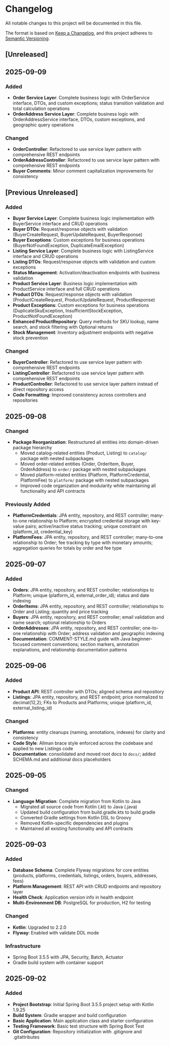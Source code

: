 # Changelog

All notable changes to this project will be documented in this file.

The format is based on [Keep a Changelog](https://keepachangelog.com/en/1.0.0/),
and this project adheres to [Semantic Versioning](https://semver.org/spec/v2.0.0.html).

## [Unreleased]

## 2025-09-09

### Added
- **Order Service Layer**: Complete business logic with OrderService interface, DTOs, and custom exceptions; status transition validation and total calculation operations
- **OrderAddress Service Layer**: Complete business logic with OrderAddressService interface, DTOs, custom exceptions, and geographic query operations

### Changed
- **OrderController**: Refactored to use service layer pattern with comprehensive REST endpoints
- **OrderAddressController**: Refactored to use service layer pattern with comprehensive REST endpoints
- **Buyer Comments**: Minor comment capitalization improvements for consistency

## [Previous Unreleased]

### Added
- **Buyer Service Layer**: Complete business logic implementation with BuyerService interface and CRUD operations
- **Buyer DTOs**: Request/response objects with validation (BuyerCreateRequest, BuyerUpdateRequest, BuyerResponse)
- **Buyer Exceptions**: Custom exceptions for business operations (BuyerNotFoundException, DuplicateEmailException)
- **Listing Service Layer**: Complete business logic with ListingService interface and CRUD operations
- **Listing DTOs**: Request/response objects with validation and custom exceptions
- **Status Management**: Activation/deactivation endpoints with business validation
- **Product Service Layer**: Business logic implementation with ProductService interface and full CRUD operations
- **Product DTOs**: Request/response objects with validation (ProductCreateRequest, ProductUpdateRequest, ProductResponse)
- **Product Exceptions**: Custom exceptions for business operations (DuplicateSkuException, InsufficientStockException, ProductNotFoundException)
- **Enhanced ProductRepository**: Query methods for SKU lookup, name search, and stock filtering with Optional returns
- **Stock Management**: Inventory adjustment endpoints with negative stock prevention

### Changed
- **BuyerController**: Refactored to use service layer pattern with comprehensive REST endpoints
- **ListingController**: Refactored to use service layer pattern with comprehensive REST endpoints
- **ProductController**: Refactored to use service layer pattern instead of direct repository access
- **Code Formatting**: Improved consistency across controllers and repositories

## 2025-09-08

### Changed
- **Package Reorganization**: Restructured all entities into domain-driven package hierarchy
  - Moved catalog-related entities (Product, Listing) to `catalog/` package with nested subpackages
  - Moved order-related entities (Order, OrderItem, Buyer, OrderAddress) to `order/` package with nested subpackages
  - Moved platform-related entities (Platform, PlatformCredential, PlatformFee) to `platform/` package with nested subpackages
  - Improved code organization and modularity while maintaining all functionality and API contracts

### Previously Added
- **PlatformCredentials**: JPA entity, repository, and REST controller; many-to-one relationship to Platform; encrypted credential storage with key-value pairs; active/inactive status tracking; unique constraint on (platform_id, credential_key)
- **PlatformFees**: JPA entity, repository, and REST controller; many-to-one relationship to Order; fee tracking by type with monetary amounts; aggregation queries for totals by order and fee type

## 2025-09-07

### Added
- **Orders**: JPA entity, repository, and REST controller; relationships to Platform; unique (platform_id, external_order_id); status and date indexing
- **OrderItems**: JPA entity, repository, and REST controller; relationships to Order and Listing; quantity and price tracking
- **Buyers**: JPA entity, repository, and REST controller; email validation and name search; optional relationship to Orders
- **OrderAddresses**: JPA entity, repository, and REST controller; one-to-one relationship with Order; address validation and geographic indexing
- **Documentation**: COMMENT-STYLE.md guide with Java beginner-focused comment conventions; section markers, annotation explanations, and relationship documentation patterns

## 2025-09-06

### Added
- **Product API**: REST controller with DTOs; aligned schema and repository
- **Listings**: JPA entity, repository, and REST endpoint; price normalized to decimal(12,2); FKs to Products and Platforms; unique (platform_id, external_listing_id)

### Changed
- **Platforms**: entity cleanups (naming, annotations, indexes) for clarity and consistency
- **Code Style**: Allman brace style enforced across the codebase and applied to new Listings code
- **Documentation**: consolidated and moved root docs to `docs/`; added SCHEMA.md and additional docs placeholders

## 2025-09-05

### Changed
- **Language Migration**: Complete migration from Kotlin to Java
  - Migrated all source code from Kotlin (.kt) to Java (.java)
  - Updated build configuration from build.gradle.kts to build.gradle
  - Converted Gradle settings from Kotlin DSL to Groovy
  - Removed Kotlin-specific dependencies and plugins
  - Maintained all existing functionality and API contracts

## 2025-09-03

### Added
- **Database Schema**: Complete Flyway migrations for core entities (products, platforms, credentials, listings, orders, buyers, addresses, fees)
- **Platform Management**: REST API with CRUD endpoints and repository layer
- **Health Check**: Application version info in health endpoint
- **Multi-Environment DB**: PostgreSQL for production, H2 for testing

### Changed
- **Kotlin**: Upgraded to 2.2.0
- **Flyway**: Enabled with validate DDL mode

### Infrastructure
- Spring Boot 3.5.5 with JPA, Security, Batch, Actuator
- Gradle build system with container support

## 2025-09-02

### Added
- **Project Bootstrap**: Initial Spring Boot 3.5.5 project setup with Kotlin 1.9.25
- **Build System**: Gradle wrapper and build configuration
- **Basic Application**: Main application class and starter configuration
- **Testing Framework**: Basic test structure with Spring Boot Test
- **Git Configuration**: Repository initialization with .gitignore and .gitattributes

